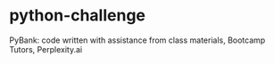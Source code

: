 # python-challenge
PyBank: code written with assistance from class materials, Bootcamp Tutors, Perplexity.ai
